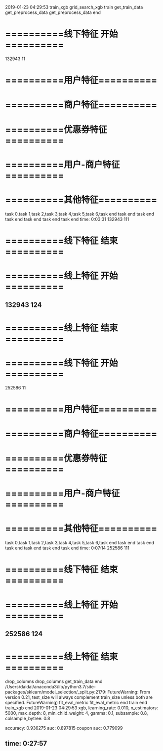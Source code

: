 2019-01-23 04:29:53
train_xgb
grid_search_xgb
train
get_train_data
get_preprocess_data
get_preprocess_data end
# ==========线下特征 开始==========
132943 11
# ==========用户特征==========
# ==========商户特征==========
# ==========优惠券特征==========
# ==========用户-商户特征==========
# ==========其他特征==========
task
0,task
1,task
2,task
3,task
4,task
5,task
6,task end
task end
task end
task end
task end
task end
task end
time: 0:03:31
132943 111
# ==========线下特征 结束==========
# ==========线上特征 开始==========
132943 124
----------
# ==========线上特征 结束==========
# ==========线下特征 开始==========
252586 11
# ==========用户特征==========
# ==========商户特征==========
# ==========优惠券特征==========
# ==========用户-商户特征==========
# ==========其他特征==========
task
0,task
1,task
2,task
3,task
4,task
5,task
6,task end
task end
task end
task end
task end
task end
task end
time: 0:07:14
252586 111
# ==========线下特征 结束==========
# ==========线上特征 开始==========
252586 124
----------
# ==========线上特征 结束==========
drop_columns
drop_columns
get_train_data end
/Users/daidai/anaconda3/lib/python3.7/site-packages/sklearn/model_selection/_split.py:2179: FutureWarning: From version 0.21, test_size will always complement train_size unless both are specified.
  FutureWarning)
fit_eval_metric
fit_eval_metric end
train end
train_xgb end
2019-01-23 04:29:53
xgb, learning_rate: 0.010, n_estimators: 5000, max_depth: 8, min_child_weight: 4, gamma: 0.1, subsample: 0.8, colsample_bytree: 0.8

  accuracy: 0.936275
       auc: 0.897815
coupon auc: 0.779099

time: 0:27:57
----------------------------------------------------
